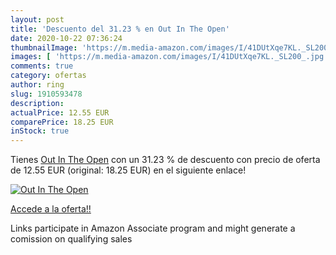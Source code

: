 ```yaml
---
layout: post
title: 'Descuento del 31.23 % en Out In The Open'
date: 2020-10-22 07:36:24
thumbnailImage: 'https://m.media-amazon.com/images/I/41DUtXqe7KL._SL200_.jpg'
images: [ 'https://m.media-amazon.com/images/I/41DUtXqe7KL._SL200_.jpg' ]
comments: true
category: ofertas
author: ring
slug: 1910593478
description:
actualPrice: 12.55 EUR
comparePrice: 18.25 EUR
inStock: true
---
```


Tienes [Out In The Open](https://www.amazon.es/dp/1910593478/?tag=tolees-21) con un 31.23 % de descuento con precio de oferta de 12.55 EUR (original: 18.25 EUR) en el siguiente enlace!

[![Out In The Open](https://m.media-amazon.com/images/I/41DUtXqe7KL._SL200_.jpg)](https://www.amazon.es/dp/1910593478/?tag=tolees-21)

[Accede a la oferta!!](https://www.amazon.es/dp/1910593478/?tag=tolees-21)

Links participate in Amazon Associate program and might generate a comission on qualifying sales


